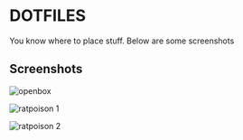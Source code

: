 # DOTFILES #   
You know where to place stuff. Below are some screenshots 



## Screenshots ##
![openbox](https://raw.githubusercontent.com/ZorBott/dotfiles/main/wallpapers/screenshots/Screenshot-2.png)   



![ratpoison 1](https://raw.githubusercontent.com/ZorBott/dotfiles/main/wallpapers/screenshots/Unixporn-1.png)    



![ratpoison 2](https://raw.githubusercontent.com/ZorBott/dotfiles/main/wallpapers/screenshots/Unixporn-3.png)  
